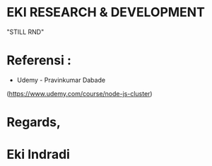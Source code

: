 # EKI RESEARCH & DEVELOPMENT

"STILL RND"

# Referensi : 

- Udemy - Pravinkumar Dabade 

(https://www.udemy.com/course/node-js-cluster)


# Regards,

# Eki Indradi
